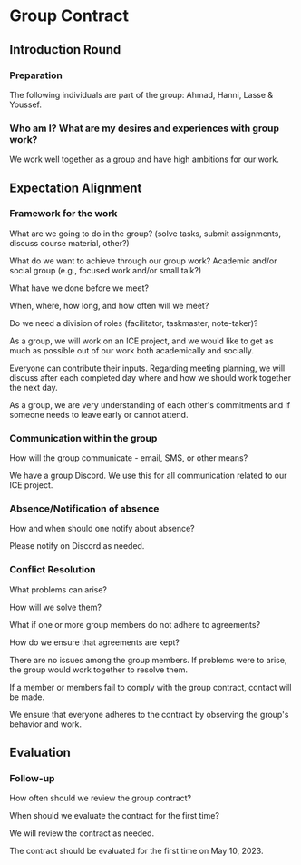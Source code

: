 # Group Contract## Introduction Round### PreparationThe following individuals are part of the group: Ahmad, Hanni, Lasse & Youssef.### Who am I? What are my desires and experiences with group work?We work well together as a group and have high ambitions for our work.## Expectation Alignment### Framework for the workWhat are we going to do in the group? (solve tasks, submit assignments, discuss course material, other?)What do we want to achieve through our group work? Academic and/or social group (e.g., focused work and/or small talk?)What have we done before we meet?When, where, how long, and how often will we meet?Do we need a division of roles (facilitator, taskmaster, note-taker)?As a group, we will work on an ICE project, and we would like to get as much as possible out of our work both academically and socially.Everyone can contribute their inputs. Regarding meeting planning, we will discuss after each completed day where and how we should work together the next day.As a group, we are very understanding of each other's commitments and if someone needs to leave early or cannot attend.### Communication within the groupHow will the group communicate - email, SMS, or other means?We have a group Discord. We use this for all communication related to our ICE project.### Absence/Notification of absenceHow and when should one notify about absence?Please notify on Discord as needed.### Conflict ResolutionWhat problems can arise?How will we solve them?What if one or more group members do not adhere to agreements?How do we ensure that agreements are kept?There are no issues among the group members. If problems were to arise, the group would work together to resolve them.If a member or members fail to comply with the group contract, contact will be made.We ensure that everyone adheres to the contract by observing the group's behavior and work.## Evaluation### Follow-upHow often should we review the group contract?When should we evaluate the contract for the first time?We will review the contract as needed.The contract should be evaluated for the first time on May 10, 2023.
